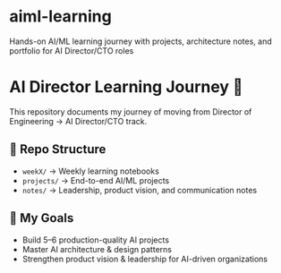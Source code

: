 # aiml-learning
Hands-on AI/ML learning journey with projects, architecture notes, and portfolio for AI Director/CTO roles

# AI Director Learning Journey 🚀

This repository documents my journey of moving from Director of Engineering → AI Director/CTO track.  

## 📂 Repo Structure
- `weekX/` → Weekly learning notebooks
- `projects/` → End-to-end AI/ML projects
- `notes/` → Leadership, product vision, and communication notes

## 🎯 My Goals
- Build 5–6 production-quality AI projects
- Master AI architecture & design patterns
- Strengthen product vision & leadership for AI-driven organizations
